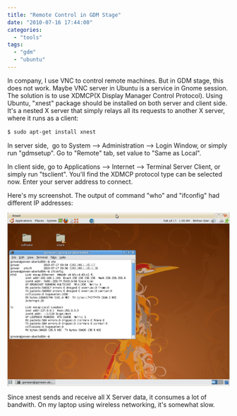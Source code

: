 ```yaml
---
title: "Remote Control in GDM Stage"
date: "2010-07-16 17:44:00"
categories: 
  - "tools"
tags: 
  - "gdm"
  - "ubuntu"
---
```


In company, I use VNC to control remote machines. But in GDM stage, this does not work. Maybe VNC server in Ubuntu is a service in Gnome session. The solution is to use XDMCP(X Display Manager Control Protocol). Using Ubuntu, "xnest" package should be installed on both server and client side. It's a nested X server that simply relays all its requests to another X server, where it runs as a client:

```bash
$ sudo apt-get install xnest
```

In server side,  go to System --> Administration --> Login Window, or simply run "gdmsetup". Go to "Remote" tab, set value to "Same as Local".

In client side, go to Applications --> Internet --> Terminal Server Client, or simply run "tsclient". You'll find the XDMCP protocol type can be selected now. Enter your server address to connect.

Here's my screenshot. The output of command "who" and "ifconfig" had different IP addresses:

![ubuntu_xdmcp](../../images/2010/ubuntu_xdmcp.jpg)

Since xnest sends and receive all X Server data, it consumes a lot of bandwith. On my laptop using wireless networking, it's somewhat slow.
